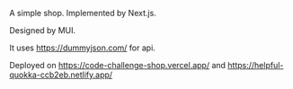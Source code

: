 A simple shop. Implemented by Next.js.

Designed by MUI.

It uses https://dummyjson.com/ for api.

Deployed on https://code-challenge-shop.vercel.app/ and https://helpful-quokka-ccb2eb.netlify.app/
